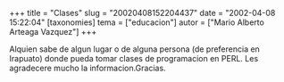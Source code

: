 +++
title = "Clases"
slug = "20020408152204437"
date = "2002-04-08 15:22:04"
[taxonomies]
tema = ["educacion"]
autor = ["Mario Alberto Arteaga Vazquez"]
+++

Alquien sabe de algun lugar o de alguna persona (de preferencia en
Irapuato) donde pueda tomar clases de programacion en PERL. Les
agradecere mucho la informacion.Gracias.

